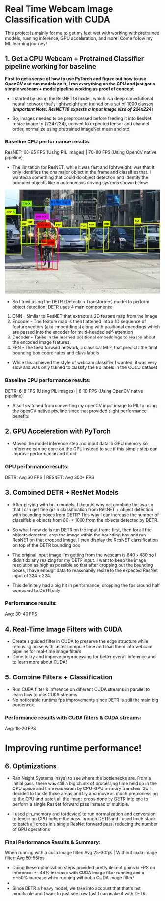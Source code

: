 # Real Time Webcam Image Classification with CUDA
This project is mainly for me to get my feet wet with working with pretrained models, running inference, GPU acceleration, and more!
Come follow my ML learning journey!

## 1. Get a CPU Webcam + Pretrained Classifier pipeline working for baseline
**First to get a sense of how to use PyTorch and figure out how to use OpenCV and run models on it, I ran everything on the CPU and just got a simple webcam + model pipeline working as proof of concept**

- I started by using the ResNET18 model, which is a deep convolutional neural network that's lightweight and trained on a set of 1000 classes
(***Important Note: ResNET18 expects a input image size of 224x224***)

- So, images needed to be preprocessed before feeding it into ResNet: resize image to (224x224), convert to expected tensor and channel order, normalize using pretrained ImageNet mean and std

### Baseline CPU performance results:
ResNET: 60-65 FPS (Using PIL images) | 70-80 FPS (Using OpenCV native pipeline)

- The limitation for ResNET, while it was fast and lightweight, was that it only identifies the one major object in the frame and classifies that. I wanted a something that could do object detection and identify the bounded objects like in autonomous driving systems shown below:

![AV object detection example](/images/av_object_detection_example.png)

- So I tried using the DETR (Detection Transformer) model to perform object detection. DETR uses 4 main components:
1. CNN - Similar to ResNET that extracts a 2D feature map from the image
2. Encoder - The feature map is then flattened into a 1D sequence of feature vectors (aka embeddings) along with positional encodings which are passed into the encoder for multi-headed self-attention
3. Decoder - Takes in the learned positional embeddings to reason about the encoded image features.
4. FFN - The feed forward network, a classical MLP, that predicts the final bounding box coordinates and class labels

- While this achieved the style of webcam classifier I wanted, it was very slow and was only trained to classify the 80 labels in the COCO dataset

### Baseline CPU performance results:
DETR: 6-8 FPS (Using PIL images) | 8-10 FPS (Using OpenCV native pipeline)

- Also I switched from converting my openCV input image to PIL to using the openCV native pipeline since that provided slight performance benefits

## 2. GPU Acceleration with PyTorch
- Moved the model inference step and input data to GPU memory so inference can be done on the GPU instead to see if this simple step can improve performance and it did!

### GPU performance results:
DETR: Avg 60 FPS | RESNET: Avg 300+ FPS

## 3. Combined DETR + ResNet Models
- After playing with both models, I thought why not combine the two so that I can get fine grain classification from ResNET + object detection with bounding boxes from DETR? This way I can increase the number of classifiable objects from 80 -> 1000 from the objects detected by DETR.
- So what I now do is run DETR on the input frame first, then for all the objects detected, crop the image within the bounding box and run ResNET on that cropped image. I then display the ResNET classification on top of the DETR bounding box

- The original input image I'm getting from the webcam is 640 x 480 so I didn't do any resizing for my DETR input. I want to keep the image resolution as high as possible so that after cropping out the bounding boxes, I have enough data to reasonabily resize to the expected ResNet input of 224 x 224.

- This definitely had a big hit in performance, dropping the fps around half compared to DETR only
### Performance results:
Avg: 30-40 FPS

## 4. Real-Time Image Filters with CUDA
- Create a guided filter in CUDA to preserve the edge structure while removing noise with faster compute time and load them into webcam pipeline for real-time image filters
- Done to try and improve preprocessing for better overall inference and to learn more about CUDA!

## 5. Combine Filters + Classification
- Run CUDA filter & inference on different CUDA streams in parallel to learn how to use CUDA streams
- No noticeable runtime fps improvements since DETR is still the main big bottleneck 

### Performance results with CUDA filters & CUDA streams:
Avg: 18-20 FPS

# Improving runtime performance!
## 6. Optimizations
- Ran Nsight Systems (nsys) to see where the bottlenecks are. From a initial pass, there was still a big chunk of processing time held up in the CPU space and time was eaten by CPU-GPU memory transfers. So I decided to tackle those areas and try and move as much preprocessing to the GPU and batch all the image crops done by DETR into one to perform a single ResNet forward pass instead of multiple.

- I used pin_memory and to(device) to run normalization and conversion to tensor on GPU before the pass through DETR and I used torch.stack to batch all crops in a single ResNet forward pass, reducing the number of GPU operations

### Final Performance Results & Summary:
When running with a cuda image filter: Avg 25-30fps | Without cuda image filter: Avg 50-55fps

- Doing these optimization steps provided pretty decent gains in FPS on inference: +~44% increase with CUDA image filter running and a +~50% increase when running without a CUDA image filter!
- 
-  Since DETR a heavy model, we take into account that that's not modifiable and I want to just see how fast I can make it with DETR.